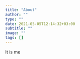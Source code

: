 ```yaml
---
title: "About"
author: ""
type: ""
date: 2021-05-05T12:14:32+03:00
subtitle: ""
image: ""
tags: []
---
```

It is me